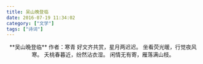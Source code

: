 ```yaml
---
title: 吴山晚登临
date: 2016-07-19 11:34:02
category: ["文学"]
tags: ["诗词"]
---
```


<center>
**吴山晚登临**
作者：寒青
<!--more-->
好文齐共赏，星月两迟迟。   
坐看荧光暖，行觉夜风寒。   
夭桃春暮近，纷然沾衣湿。   
闲情无有寄，雁落满山枝。 
</center>